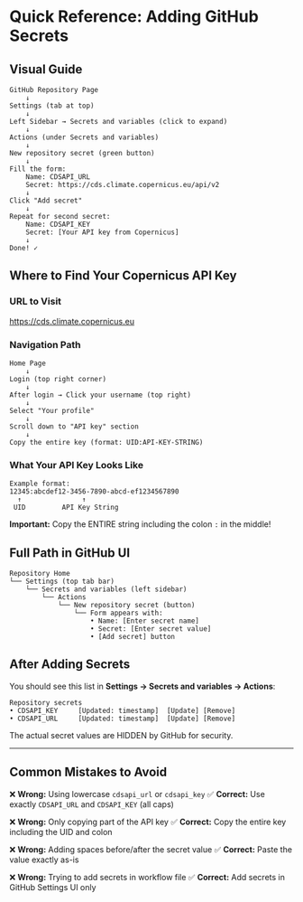 # Quick Reference: Adding GitHub Secrets

## Visual Guide

```
GitHub Repository Page
    ↓
Settings (tab at top)
    ↓
Left Sidebar → Secrets and variables (click to expand)
    ↓
Actions (under Secrets and variables)
    ↓
New repository secret (green button)
    ↓
Fill the form:
    Name: CDSAPI_URL
    Secret: https://cds.climate.copernicus.eu/api/v2
    ↓
Click "Add secret"
    ↓
Repeat for second secret:
    Name: CDSAPI_KEY
    Secret: [Your API key from Copernicus]
    ↓
Done! ✓
```

## Where to Find Your Copernicus API Key

### URL to Visit

<https://cds.climate.copernicus.eu>

### Navigation Path

```
Home Page
    ↓
Login (top right corner)
    ↓
After login → Click your username (top right)
    ↓
Select "Your profile"
    ↓
Scroll down to "API key" section
    ↓
Copy the entire key (format: UID:API-KEY-STRING)
```

### What Your API Key Looks Like

```
Example format:
12345:abcdef12-3456-7890-abcd-ef1234567890
  ↑               ↑
 UID         API Key String
```

**Important:** Copy the ENTIRE string including the colon `:` in the middle!

## Full Path in GitHub UI

```
Repository Home
└── Settings (top tab bar)
    └── Secrets and variables (left sidebar)
        └── Actions
            └── New repository secret (button)
                └── Form appears with:
                    • Name: [Enter secret name]
                    • Secret: [Enter secret value]
                    • [Add secret] button
```

## After Adding Secrets

You should see this list in **Settings → Secrets and variables → Actions**:

```
Repository secrets
• CDSAPI_KEY     [Updated: timestamp]  [Update] [Remove]
• CDSAPI_URL     [Updated: timestamp]  [Update] [Remove]
```

The actual secret values are HIDDEN by GitHub for security.

---

## Common Mistakes to Avoid

❌ **Wrong:** Using lowercase `cdsapi_url` or `cdsapi_key`
✅ **Correct:** Use exactly `CDSAPI_URL` and `CDSAPI_KEY` (all caps)

❌ **Wrong:** Only copying part of the API key
✅ **Correct:** Copy the entire key including the UID and colon

❌ **Wrong:** Adding spaces before/after the secret value
✅ **Correct:** Paste the value exactly as-is

❌ **Wrong:** Trying to add secrets in workflow file
✅ **Correct:** Add secrets in GitHub Settings UI only
